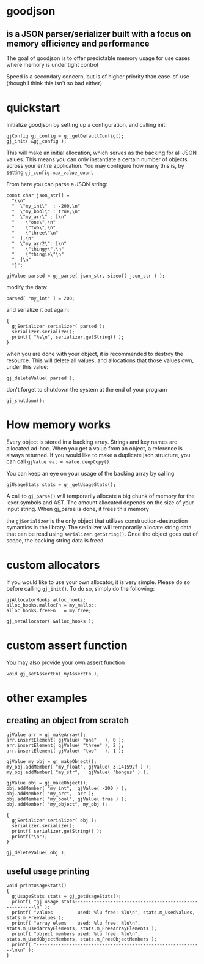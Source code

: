 # goodjson
## is a JSON parser/serializer built with a focus on memory efficiency and performance

The goal of goodjson is to offer predictable memory usage for use cases where memory is under tight control

Speed is a secondary concern, but is of higher priority than ease-of-use (though I think this isn't so bad either)

# quickstart

Initialize goodjson by setting up a configuration, and calling init:

```
gjConfig gj_config = gj_getDefaultConfig();
gj_init( &gj_config );
```

This will make an initial allocation, which serves as the backing for all JSON values. 
This means you can only instantiate a certain number of objects across your entire application.
You may configure how many this is, by setting `gj_config.max_value_count`

From here you can parse a JSON string:

```
const char json_str[] =
  "{\n"
  "  \"my_int\"  : -200,\n"
  "  \"my_bool\" : true,\n"
  "  \"my_arr\" : [\n"
  "    \"one\",\n"
  "    \"two\",\n"
  "    \"three\"\n"
  "  ],\n"
  "  \"my_arr2\": [\n"
  "    \"thingy\",\n"
  "    \"thingie\"\n"
  "  ]\n"
  "}";

gjValue parsed = gj_parse( json_str, sizeof( json_str ) );
```

modify the data:

```
parsed[ "my_int" ] = 200;
```

and serialize it out again:

```
{
  gjSerializer serializer( parsed );
  serializer.serialize();
  printf( "%s\n", serializer.getString() );
}
```

when you are done with your object, it is recommended to destroy the resource. 
This will delete all values, and allocations that those values own, under this value:

```
gj_deleteValue( parsed );
```

don't forget to shutdown the system at the end of your program

```
gj_shutdown();
```

# How memory works

Every object is stored in a backing array. Strings and key names are allocated ad-hoc.
When you get a value from an object, a reference is always returned. If you would like to make a duplicate json structure, you can call `gjValue val = value.deepCopy()`

You can keep an eye on your usage of the backing array by calling

```
gjUsageStats stats = gj_getUsageStats();
```

A call to `gj_parse()` will temporarily allocate a big chunk of memory for the lexer symbols and AST. The amount allocated depends on the size of your input string. When gj_parse is done, it frees this memory

the `gjSerializer` is the only object that utilizes construction-destruction symantics in the library. The serializer will temporarily allocate string data that can be read using `serializer.getString()`. Once the object goes out of scope, the backing string data is freed.


# custom allocators

If you would like to use your own allocator, it is very simple.
Please do so before calling `gj_init()`. To do so, simply do the following:

```
gjAllocatorHooks alloc_hooks;
alloc_hooks.mallocFn = my_malloc;
alloc_hooks.freeFn   = my_free;

gj_setAllocator( &alloc_hooks );
```

# custom assert function

You may also provide your own assert function 
```
void gj_setAssertFn( myAssertFn );
```


# other examples

## creating an object from scratch

```
gjValue arr = gj_makeArray();
arr.insertElement( gjValue( "one"   ), 0 );
arr.insertElement( gjValue( "three" ), 2 );
arr.insertElement( gjValue( "two"   ), 1 );

gjValue my_obj = gj_makeObject();
my_obj.addMember( "my_float", gjValue( 3.141592f ) );
my_obj.addMember( "my_str",   gjValue( "bongus" ) );

gjValue obj = gj_makeObject();
obj.addMember( "my_int",  gjValue( -200 ) );
obj.addMember( "my_arr",  arr );
obj.addMember( "my_bool", gjValue( true ) );
obj.addMember( "my_object", my_obj );

{
  gjSerializer serializer( obj );
  serializer.serialize();
  printf( serializer.getString() );
  printf("\n");
}

gj_deleteValue( obj );

```

## useful usage printing

```
void printUsageStats()
{
  gjUsageStats stats = gj_getUsageStats();
  printf( "gj usage stats-------------------------------------------------------\n" );
  printf( "values         used: %lu free: %lu\n", stats.m_UsedValues, stats.m_FreeValues );
  printf( "array elems    used: %lu free: %lu\n", stats.m_UsedArrayElements, stats.m_FreeArrayElements );
  printf( "object members used: %lu free: %lu\n", stats.m_UsedObjectMembers, stats.m_FreeObjectMembers );
  printf( "-------------------------------------------------------------\n\n" );
}

```
